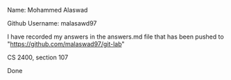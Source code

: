 Name: Mohammed Alaswad

Github Username: malasawd97

I have recorded my answers in the answers.md file that has been pushed to "https://github.com/malaswad97/git-lab"

CS 2400, section 107

Done
